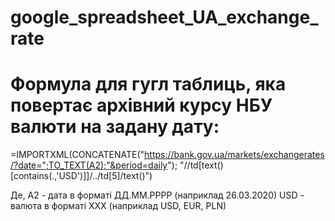 # google_spreadsheet_UA_exchange_rate
# Формула для гугл таблиць, яка повертає архівний курсу НБУ валюти на задану дату:

=IMPORTXML(CONCATENATE("https://bank.gov.ua/markets/exchangerates/?date=";TO_TEXT(A2);"&period=daily"); "//td[text()[contains(.,'USD')]]/../td[5]/text()")

Де, 
A2 - дата в форматі ДД.ММ.РРРР (наприклад 26.03.2020)
USD - валюта в форматі XXX (наприклад USD, EUR, PLN)
